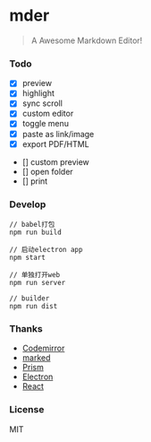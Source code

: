 # mder

> A Awesome Markdown Editor!

### Todo

- [x] preview
- [x] highlight
- [x] sync scroll
- [x] custom editor
- [x] toggle menu
- [x] paste as link/image
- [x] export PDF/HTML
- [] custom preview
- [] open folder
- [] print

### Develop

```
// babel打包
npm run build

// 启动electron app
npm start

// 单独打开web
npm run server

// builder
npm run dist
```

### Thanks

- [Codemirror](http://codemirror.net/)
- [marked](https://github.com/chjj/marked)
- [Prism](prismjs.com)
- [Electron](http://electron.atom.io/)
- [React](https://facebook.github.io/react/index.html)

### License

MIT
